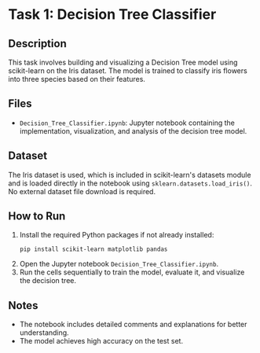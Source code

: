 # Task 1: Decision Tree Classifier

## Description
This task involves building and visualizing a Decision Tree model using scikit-learn on the Iris dataset. The model is trained to classify iris flowers into three species based on their features.

## Files
- `Decision_Tree_Classifier.ipynb`: Jupyter notebook containing the implementation, visualization, and analysis of the decision tree model.

## Dataset
The Iris dataset is used, which is included in scikit-learn's datasets module and is loaded directly in the notebook using `sklearn.datasets.load_iris()`. No external dataset file download is required.

## How to Run
1. Install the required Python packages if not already installed:
   ```
   pip install scikit-learn matplotlib pandas
   ```
2. Open the Jupyter notebook `Decision_Tree_Classifier.ipynb`.
3. Run the cells sequentially to train the model, evaluate it, and visualize the decision tree.

## Notes
- The notebook includes detailed comments and explanations for better understanding.
- The model achieves high accuracy on the test set.
